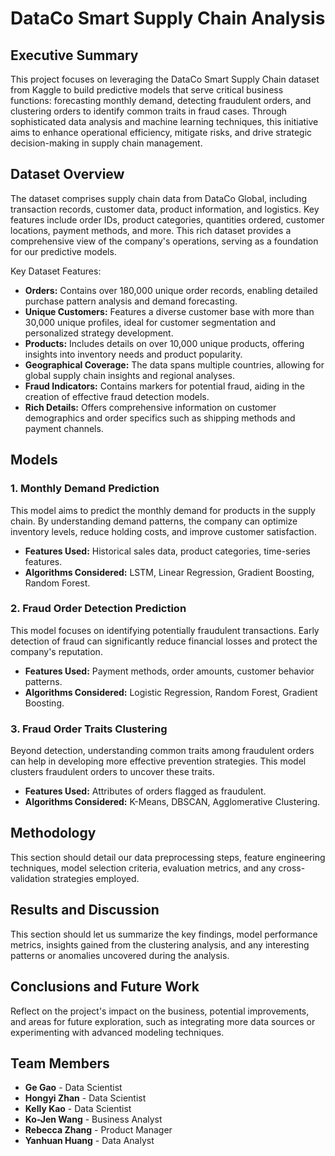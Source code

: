 <h1>DataCo Smart Supply Chain Analysis</h1>

<h2>Executive Summary</h2>
<p>This project focuses on leveraging the DataCo Smart Supply Chain dataset from Kaggle to build predictive models that serve critical business functions: forecasting monthly demand, detecting fraudulent orders, and clustering orders to identify common traits in fraud cases. Through sophisticated data analysis and machine learning techniques, this initiative aims to enhance operational efficiency, mitigate risks, and drive strategic decision-making in supply chain management.</p>

<h2>Dataset Overview</h2>
<p>The dataset comprises supply chain data from DataCo Global, including transaction records, customer data, product information, and logistics. Key features include order IDs, product categories, quantities ordered, customer locations, payment methods, and more. This rich dataset provides a comprehensive view of the company's operations, serving as a foundation for our predictive models.</p>
<p>Key Dataset Features:</p>
<ul>
<li><b>Orders:</b> Contains over 180,000 unique order records, enabling detailed purchase pattern analysis and demand forecasting.</li>
<li><b>Unique Customers:</b> Features a diverse customer base with more than 30,000 unique profiles, ideal for customer segmentation and personalized strategy development.</li>
<li><b>Products:</b> Includes details on over 10,000 unique products, offering insights into inventory needs and product popularity.</li>
<li><b>Geographical Coverage:</b> The data spans multiple countries, allowing for global supply chain insights and regional analyses.</li>
<li><b>Fraud Indicators:</b> Contains markers for potential fraud, aiding in the creation of effective fraud detection models.</li>
<li><b>Rich Details:</b> Offers comprehensive information on customer demographics and order specifics such as shipping methods and payment channels.</li>
</ul>

<h2>Models</h2>
<h3>1. Monthly Demand Prediction</h3>
<p>This model aims to predict the monthly demand for products in the supply chain. By understanding demand patterns, the company can optimize inventory levels, reduce holding costs, and improve customer satisfaction.
</p>
<ul>
<li><b>Features Used:</b> Historical sales data, product categories, time-series features.</li>
<li><b>Algorithms Considered:</b> LSTM, Linear Regression, Gradient Boosting, Random Forest.</li></ul>

<h3>2. Fraud Order Detection Prediction</h3>
<p>This model focuses on identifying potentially fraudulent transactions. Early detection of fraud can significantly reduce financial losses and protect the company's reputation.
</p>
<ul>
<li><b>Features Used:</b> Payment methods, order amounts, customer behavior patterns.</li>
<li><b>Algorithms Considered:</b> Logistic Regression, Random Forest, Gradient Boosting.</li></ul>

<h3>3. Fraud Order Traits Clustering</h3>
<p>Beyond detection, understanding common traits among fraudulent orders can help in developing more effective prevention strategies. This model clusters fraudulent orders to uncover these traits.
</p>
<ul>
<li><b>Features Used:</b> Attributes of orders flagged as fraudulent.</li>
<li><b>Algorithms Considered:</b> K-Means, DBSCAN, Agglomerative Clustering.</li></ul>


<h2>Methodology</h2>
<p>This section should detail our data preprocessing steps, feature engineering techniques, model selection criteria, evaluation metrics, and any cross-validation strategies employed.</p>

<h2>Results and Discussion</h2>
<p>This section should let us summarize the key findings, model performance metrics, insights gained from the clustering analysis, and any interesting patterns or anomalies uncovered during the analysis.</p>

<h2>Conclusions and Future Work</h2>
<p>Reflect on the project's impact on the business, potential improvements, and areas for future exploration, such as integrating more data sources or experimenting with advanced modeling techniques.</p>


<h2>Team Members</h2>
<ul>
<li><b>Ge Gao</b> - Data Scientist</li>
<li><b>Hongyi Zhan</b> - Data Scientist</li>
<li><b>Kelly Kao</b> - Data Scientist</li>
<li><b>Ko-Jen Wang</b> - Business Analyst</li>
<li><b>Rebecca Zhang</b> - Product Manager</li>
<li><b>Yanhuan Huang</b> - Data Analyst</li>


</ul>



